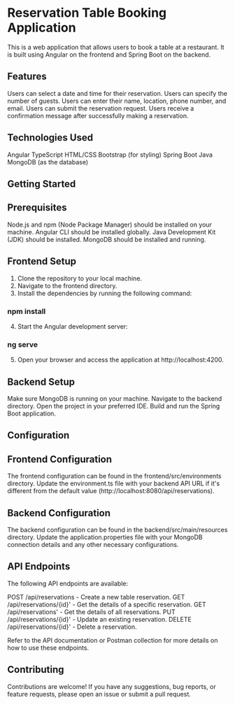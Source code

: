 # Reservation Table Booking Application
This is a web application that allows users to book a table at a restaurant. It is built using Angular on the frontend and Spring Boot on the backend.

## Features
Users can select a date and time for their reservation.
Users can specify the number of guests.
Users can enter their name, location, phone number, and email.
Users can submit the reservation request.
Users receive a confirmation message after successfully making a reservation.

## Technologies Used
Angular
TypeScript
HTML/CSS
Bootstrap (for styling)
Spring Boot
Java
MongoDB (as the database)


## Getting Started

## Prerequisites
Node.js and npm (Node Package Manager) should be installed on your machine.
Angular CLI should be installed globally.
Java Development Kit (JDK) should be installed.
MongoDB should be installed and running.

## Frontend Setup
1. Clone the repository to your local machine.
2. Navigate to the frontend directory.
3. Install the dependencies by running the following command:

### npm install

4. Start the Angular development server:

### ng serve

5. Open your browser and access the application at http://localhost:4200.

## Backend Setup
Make sure MongoDB is running on your machine.
Navigate to the backend directory.
Open the project in your preferred IDE.
Build and run the Spring Boot application.

## Configuration

## Frontend Configuration
The frontend configuration can be found in the frontend/src/environments directory.
Update the environment.ts file with your backend API URL if it's different from the default value (http://localhost:8080/api/reservations).

## Backend Configuration
The backend configuration can be found in the backend/src/main/resources directory.
Update the application.properties file with your MongoDB connection details and any other necessary configurations.

## API Endpoints
The following API endpoints are available:

POST /api/reservations - Create a new table reservation.
GET /api/reservations/{id}' - Get the details of a specific reservation.
GET /api/reservations' - Get the details of all reservations.
PUT /api/reservations/{id}' - Update an existing reservation.
DELETE /api/reservations/{id}' - Delete a reservation.


Refer to the API documentation or Postman collection for more details on how to use these endpoints.

## Contributing
Contributions are welcome! If you have any suggestions, bug reports, or feature requests, please open an issue or submit a pull request.



